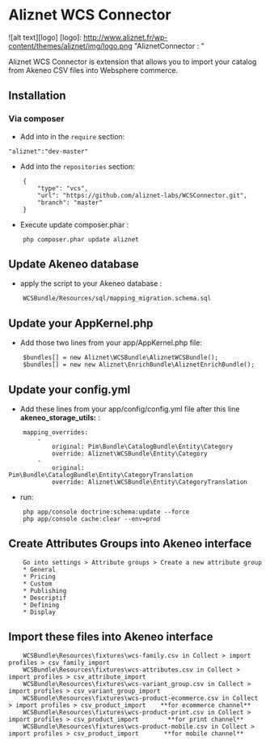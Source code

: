 # Aliznet WCS Connector

![alt text][logo]
[logo]: http://www.aliznet.fr/wp-content/themes/aliznet/img/logo.png "AliznetConnector : "

Aliznet WCS Connector is extension that allows you to import your catalog from Akeneo CSV files into Websphere commerce.

## Installation

### Via composer

- Add into in the `require` section:

`"aliznet":"dev-master"`

- Add into the `repositories` section:
```
	{
        "type": "vcs",
        "url": "https://github.com/aliznet-labs/WCSConnector.git",
        "branch": "master"
    }
```

- Execute update composer.phar :
```
	php composer.phar update aliznet
```

## Update Akeneo database

- apply the script to your Akeneo database :
```
	WCSBundle/Resources/sql/mapping_migration.schema.sql
```

## Update your AppKernel.php

- Add those two lines from your app/AppKernel.php file:
```
	$bundles[] = new Aliznet\WCSBundle\AliznetWCSBundle();
	$bundles[] = new new Aliznet\EnrichBundle\AliznetEnrichBundle();
```

## Update your config.yml

- Add these lines from your app/config/config.yml file after this line **akeneo_storage_utils:** :
```
	mapping_overrides:
		-
			original: Pim\Bundle\CatalogBundle\Entity\Category
			override: Aliznet\WCSBundle\Entity\Category
		-
			original: Pim\Bundle\CatalogBundle\Entity\CategoryTranslation
			override: Aliznet\WCSBundle\Entity\CategoryTranslation
```

- run:
```
	php app/console doctrine:schema:update --force
	php app/console cache:clear --env=prod
```

## Create Attributes Groups into Akeneo interface
```
	Go into settings > Attribute groups > Create a new attribute group
	* General
	* Pricing
	* Custom
	* Publishing
	* Descriptif
	* Defining
	* Display
```

## Import these files into Akeneo interface
``` 
	WCSBundle\Resources\fixtures\wcs-family.csv in Collect > import profiles > csv_family_import
 	WCSBundle\Resources\fixtures\wcs-attributes.csv in Collect > import profiles > csv_attribute_import
 	WCSBundle\Resources\fixtures\wcs-variant_group.csv in Collect > import profiles > csv_variant_group_import
 	WCSBundle\Resources\fixtures\wcs-product-ecommerce.csv in Collect > import profiles > csv_product_import	**for ecommerce channel**
 	WCSBundle\Resources\fixtures\wcs-product-print.csv in Collect > import profiles > csv_product_import	    **for print channel**
 	WCSBundle\Resources\fixtures\wcs-product-mobile.csv in Collect > import profiles > csv_product_import	    **for mobile channel**
```
